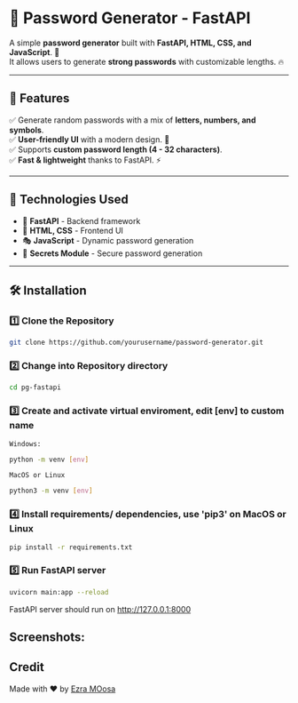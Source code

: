 # 🔐 Password Generator - FastAPI

A simple **password generator** built with **FastAPI, HTML, CSS, and JavaScript**. 🎯  
It allows users to generate **strong passwords** with customizable lengths. 🔥

---

## 🚀 Features
✅ Generate random passwords with a mix of **letters, numbers, and symbols**.  
✅ **User-friendly UI** with a modern design. 🎨  
✅ Supports **custom password length (4 - 32 characters)**.  
✅ **Fast & lightweight** thanks to FastAPI. ⚡  

---

## 📌 Technologies Used
- 🐍 **FastAPI** - Backend framework
- 🎨 **HTML, CSS** - Frontend UI
- 🎭 **JavaScript** - Dynamic password generation
- 🎲 **Secrets Module** - Secure password generation

---

## 🛠 Installation

### 1️⃣ Clone the Repository
  ```bash
  git clone https://github.com/yourusername/password-generator.git
  ```
### 2️⃣ Change into Repository directory
  ```bash
  cd pg-fastapi
  ```
### 3️⃣ Create and activate virtual enviroment, edit [env] to custom name
    Windows:
  ```bash
  python -m venv [env]
  ```
    MacOS or Linux
  ```bash
  python3 -m venv [env]
  ```
### 4️⃣ Install requirements/ dependencies, use 'pip3' on MacOS or Linux
  ```bash
  pip install -r requirements.txt
  ```
### 5️⃣ Run FastAPI server
  ```bash
  uvicorn main:app --reload
  ```
  FastAPI server should run on http://127.0.0.1:8000

## Screenshots:

## Credit
Made with ❤️ by [Ezra MOosa](https://github.com)
    
